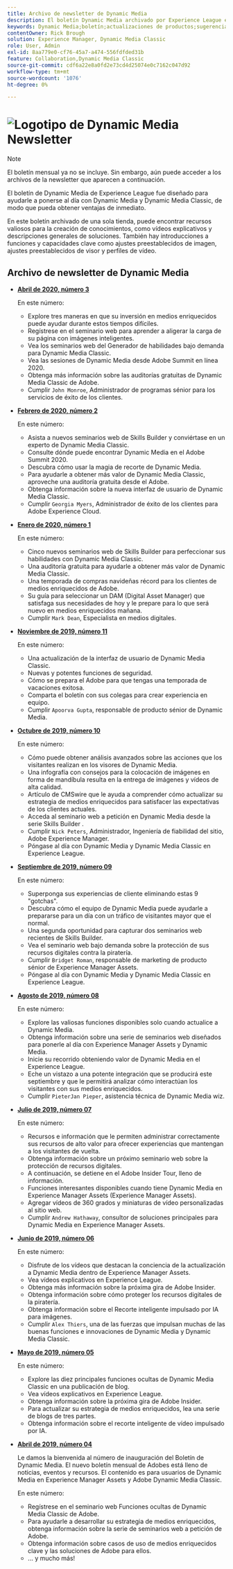 ```yaml
---
title: Archivo de newsletter de Dynamic Media
description: El boletín Dynamic Media archivado por Experience League era un boletín mensual. Se ha diseñado para ayudarle a ponerse al día con Dynamic Media y Dynamic Media Classic, de modo que pueda obtener ventajas de inmediato. Los boletines archivados contienen valiosos recursos para la creación de conocimientos que estaban disponibles en este boletín informativo de una sola ventanilla, que ya no se incluye. Los boletines archivados incluyen vídeos explicativos y descripciones generales de soluciones. También hay introducciones a funciones y capacidades clave como ajustes preestablecidos de imagen, ajustes preestablecidos de visor y perfiles de vídeo.
keywords: Dynamic Media;boletín;actualizaciones de productos;sugerencias y trucos;eventos;éxito del cliente;blog;blogs;imágenes;vídeos;funciones;funciones
contentOwner: Rick Brough
solution: Experience Manager, Dynamic Media Classic
role: User, Admin
exl-id: 8aa779e0-cf76-45a7-a474-556fdfded31b
feature: Collaboration,Dynamic Media Classic
source-git-commit: cdf6a22e8a0fd2e73cd4d25074e0c7162c047d92
workflow-type: tm+mt
source-wordcount: '1076'
ht-degree: 0%

---
```


# ![Logotipo de Dynamic Media Newsletter](/help/assets/assets/dynamic-media-newsletter-logo.png)

>[!NOTE]
>
>El boletín mensual ya no se incluye. Sin embargo, aún puede acceder a los archivos de la newsletter que aparecen a continuación.

El boletín de Dynamic Media de Experience League fue diseñado para ayudarle a ponerse al día con Dynamic Media y Dynamic Media Classic, de modo que pueda obtener ventajas de inmediato.

En este boletín archivado de una sola tienda, puede encontrar recursos valiosos para la creación de conocimientos, como vídeos explicativos y descripciones generales de soluciones. También hay introducciones a funciones y capacidades clave como ajustes preestablecidos de imagen, ajustes preestablecidos de visor y perfiles de vídeo.

<!-- ## Get inspired - Stay informed

[Sign up](https://www.adobe.com/subscription/dynamic-media-newsletter.html) to receive the Dynamic Media Newsletter on a monthly basis in your inbox. -->

## Archivo de newsletter de Dynamic Media

<!-- * **[May 2020, Issue 4](https://expleague.azureedge.net/assets/aem/Experience-Insider-vol.31.html)**

    In this issue:

    * What business continuity means in uncertain times.
    * Key takeaways from the first all-digital Adobe Summit.
    * Must-watch Experience Manager breakout sessions.
    * Summit customer spotlight: Under Armour.
    * Never miss an Experience Insider webinar.
    * Public sector spotlight: The urgent need for digital enrollment.
    * Look what’s new in Experience Manager Innovation.
    * Build your Experience Manager skills *live* with the Adobe pros.
    * Connect with the Adobe Experience Manager Community.
    * Fast-track your Adobe expertise with Adobe Experience League. -->

* **[Abril de 2020, número 3](https://experienceleague.adobe.com/tools/dynamic-media-demo/newsletter/Dynamic_Media_Newsletter_04_2020_April.html)**

   En este número:

   * Explore tres maneras en que su inversión en medios enriquecidos puede ayudar durante estos tiempos difíciles.
   * Regístrese en el seminario web para aprender a aligerar la carga de su página con imágenes inteligentes.
   * Vea los seminarios web del Generador de habilidades bajo demanda para Dynamic Media Classic.
   * Vea las sesiones de Dynamic Media desde Adobe Summit en línea 2020.
   * Obtenga más información sobre las auditorías gratuitas de Dynamic Media Classic de Adobe.
   * Cumplir `John Monroe`, Administrador de programas sénior para los servicios de éxito de los clientes.

* **[Febrero de 2020, número 2](https://experienceleague.adobe.com/tools/dynamic-media-demo/newsletter/Dynamic_Media_Newsletter_02_2020_Feb.html)**

   En este número:

   * Asista a nuevos seminarios web de Skills Builder y conviértase en un experto de Dynamic Media Classic.
   * Consulte dónde puede encontrar Dynamic Media en el Adobe Summit 2020.
   * Descubra cómo usar la magia de recorte de Dynamic Media.
   * Para ayudarle a obtener más valor de Dynamic Media Classic, aproveche una auditoría gratuita desde el Adobe.
   * Obtenga información sobre la nueva interfaz de usuario de Dynamic Media Classic.
   * Cumplir `Georgia Myers`, Administrador de éxito de los clientes para Adobe Experience Cloud.

* **[Enero de 2020, número 1](https://experienceleague.adobe.com/tools/dynamic-media-demo/newsletter/Dynamic_Media_Newsletter_01_2020_Jan.html)**

   En este número:

   * Cinco nuevos seminarios web de Skills Builder para perfeccionar sus habilidades con Dynamic Media Classic.
   * Una auditoría gratuita para ayudarle a obtener más valor de Dynamic Media Classic.
   * Una temporada de compras navideñas récord para los clientes de medios enriquecidos de Adobe.
   * Su guía para seleccionar un DAM (Digital Asset Manager) que satisfaga sus necesidades de hoy y le prepare para lo que será nuevo en medios enriquecidos mañana.
   * Cumplir `Mark Dean`, Especialista en medios digitales.

* **[Noviembre de 2019, número 11](https://experienceleague.adobe.com/tools/dynamic-media-demo/newsletter/Dynamic_Media_Newsletter_11_2019_Nov.html)**

   En este número:

   * Una actualización de la interfaz de usuario de Dynamic Media Classic.
   * Nuevas y potentes funciones de seguridad.
   * Cómo se prepara el Adobe para que tengas una temporada de vacaciones exitosa.
   * Comparta el boletín con sus colegas para crear experiencia en equipo.
   * Cumplir `Apoorva Gupta`, responsable de producto sénior de Dynamic Media.

* **[Octubre de 2019, número 10](https://experienceleague.adobe.com/tools/dynamic-media-demo/newsletter/Dynamic_Media_Newsletter_10_2019_Oct.html)**

   En este número:

   * Cómo puede obtener análisis avanzados sobre las acciones que los visitantes realizan en los visores de Dynamic Media.
   * Una infografía con consejos para la colocación de imágenes en forma de mandíbula resulta en la entrega de imágenes y vídeos de alta calidad.
   * Artículo de CMSwire que le ayuda a comprender cómo actualizar su estrategia de medios enriquecidos para satisfacer las expectativas de los clientes actuales.
   * Acceda al seminario web a petición en Dynamic Media desde la serie Skills Builder .
   * Cumplir `Nick Peters`, Administrador, Ingeniería de fiabilidad del sitio, Adobe Experience Manager.
   * Póngase al día con Dynamic Media y Dynamic Media Classic en Experience League.

* **[Septiembre de 2019, número 09](https://experienceleague.adobe.com/tools/dynamic-media-demo/newsletter/Dynamic_Media_Newsletter_09_2019_Sept.html)**

   En este número:

   * Superponga sus experiencias de cliente eliminando estas 9 &quot;gotchas&quot;.
   * Descubra cómo el equipo de Dynamic Media puede ayudarle a prepararse para un día con un tráfico de visitantes mayor que el normal.
   * Una segunda oportunidad para capturar dos seminarios web recientes de Skills Builder.
   * Vea el seminario web bajo demanda sobre la protección de sus recursos digitales contra la piratería.
   * Cumplir `Bridget Roman`, responsable de marketing de producto sénior de Experience Manager Assets.
   * Póngase al día con Dynamic Media y Dynamic Media Classic en Experience League.

* **[Agosto de 2019, número 08](https://experienceleague.adobe.com/tools/dynamic-media-demo/newsletter/Dynamic_Media_Newsletter_08_2019_Aug.html)**

   En este número:

   * Explore las valiosas funciones disponibles solo cuando actualice a Dynamic Media.
   * Obtenga información sobre una serie de seminarios web diseñados para ponerle al día con Experience Manager Assets y Dynamic Media.
   * Inicie su recorrido obteniendo valor de Dynamic Media en el Experience League.
   * Eche un vistazo a una potente integración que se producirá este septiembre y que le permitirá analizar cómo interactúan los visitantes con sus medios enriquecidos.
   * Cumplir `PieterJan Pieper`, asistencia técnica de Dynamic Media wiz.

* **[Julio de 2019, número 07](https://experienceleague.adobe.com/tools/dynamic-media-demo/newsletter/Dynamic_Media_Newsletter_07_2019_July.html)**

   En este número:

   * Recursos e información que le permiten administrar correctamente sus recursos de alto valor para ofrecer experiencias que mantengan a los visitantes de vuelta.
   * Obtenga información sobre un próximo seminario web sobre la protección de recursos digitales.
   * A continuación, se detiene en el Adobe Insider Tour, lleno de información.
   * Funciones interesantes disponibles cuando tiene Dynamic Media en Experience Manager Assets (Experience Manager Assets).
   * Agregar vídeos de 360 grados y miniaturas de vídeo personalizadas al sitio web.
   * Cumplir `Andrew Hathaway`, consultor de soluciones principales para Dynamic Media en Experience Manager Assets.

* **[Junio de 2019, número 06](https://experienceleague.adobe.com/tools/dynamic-media-demo/newsletter/Dynamic_Media_Newsletter_06_2019_June.html)**

   En este número:

   * Disfrute de los vídeos que destacan la conciencia de la actualización a Dynamic Media dentro de Experience Manager Assets.
   * Vea vídeos explicativos en Experience League.
   * Obtenga más información sobre la próxima gira de Adobe Insider.
   * Obtenga información sobre cómo proteger los recursos digitales de la piratería.
   * Obtenga información sobre el Recorte inteligente impulsado por IA para imágenes.
   * Cumplir `Alex Thiers`, una de las fuerzas que impulsan muchas de las buenas funciones e innovaciones de Dynamic Media y Dynamic Media Classic.

* **[Mayo de 2019, número 05](https://experienceleague.adobe.com/tools/dynamic-media-demo/newsletter/Dynamic_Media_Newsletter_05_2019_May.html)**

   En este número:

   * Explore las diez principales funciones ocultas de Dynamic Media Classic en una publicación de blog.
   * Vea vídeos explicativos en Experience League.
   * Obtenga información sobre la próxima gira de Adobe Insider.
   * Para actualizar su estrategia de medios enriquecidos, lea una serie de blogs de tres partes.
   * Obtenga información sobre el recorte inteligente de vídeo impulsado por IA.

* **[Abril de 2019, número 04](https://experienceleague.adobe.com/tools/dynamic-media-demo/newsletter/Dynamic_Media_Newsletter_04_2019_April.html)**

   Le damos la bienvenida al número de inauguración del Boletín de Dynamic Media. El nuevo boletín mensual de Adobes está lleno de noticias, eventos y recursos. El contenido es para usuarios de Dynamic Media en Experience Manager Assets y Adobe Dynamic Media Classic.

   En este número:

   * Regístrese en el seminario web Funciones ocultas de Dynamic Media Classic de Adobe.
   * Para ayudarle a desarrollar su estrategia de medios enriquecidos, obtenga información sobre la serie de seminarios web a petición de Adobe.
   * Obtenga información sobre casos de uso de medios enriquecidos clave y las soluciones de Adobe para ellos.
   * ... y mucho más!

